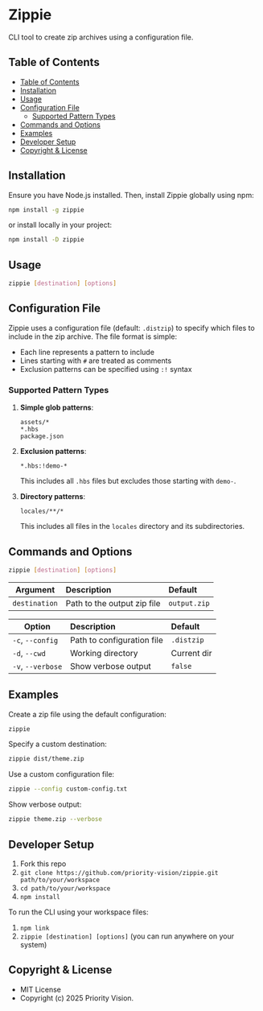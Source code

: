 # Zippie <!-- omit in toc -->

CLI tool to create zip archives using a configuration file.

## Table of Contents

- [Table of Contents](#table-of-contents)
- [Installation](#installation)
- [Usage](#usage)
- [Configuration File](#configuration-file)
	- [Supported Pattern Types](#supported-pattern-types)
- [Commands and Options](#commands-and-options)
- [Examples](#examples)
- [Developer Setup](#developer-setup)
- [Copyright \& License](#copyright--license)

## Installation

Ensure you have Node.js installed. Then, install Zippie globally using npm:

```bash
npm install -g zippie
```

or install locally in your project:

```bash
npm install -D zippie
```

## Usage

```bash
zippie [destination] [options]
```

## Configuration File

Zippie uses a configuration file (default: `.distzip`) to specify which files to include in the zip archive. The file format is simple:

- Each line represents a pattern to include
- Lines starting with `#` are treated as comments
- Exclusion patterns can be specified using `:!` syntax

### Supported Pattern Types

1. **Simple glob patterns**:
   ```
   assets/*
   *.hbs
   package.json
   ```

2. **Exclusion patterns**:
   ```
   *.hbs:!demo-*
   ```
   This includes all `.hbs` files but excludes those starting with `demo-`.

3. **Directory patterns**:
   ```
   locales/**/*
   ```
   This includes all files in the `locales` directory and its subdirectories.

## Commands and Options

```bash
zippie [destination] [options]
```

| Argument     | Description                                | Default     |
| ------------ | :----------------------------------------- | :---------- |
| `destination` | Path to the output zip file                | `output.zip` |

| Option            | Description                                | Default     |
| ----------------- | :----------------------------------------- | :---------- |
| `-c`, `--config`  | Path to configuration file                 | `.distzip`  |
| `-d`, `--cwd`     | Working directory                          | Current dir |
| `-v`, `--verbose` | Show verbose output                        | `false`     |

## Examples

Create a zip file using the default configuration:

```bash
zippie
```

Specify a custom destination:

```bash
zippie dist/theme.zip
```

Use a custom configuration file:

```bash
zippie --config custom-config.txt
```

Show verbose output:

```bash
zippie theme.zip --verbose
```

## Developer Setup

1. Fork this repo
2. `git clone https://github.com/priority-vision/zippie.git path/to/your/workspace`
3. `cd path/to/your/workspace`
4. `npm install`

To run the CLI using your workspace files:

1. `npm link`
2. `zippie [destination] [options]` (you can run anywhere on your system)

## Copyright & License

- MIT License
- Copyright (c) 2025 Priority Vision.
